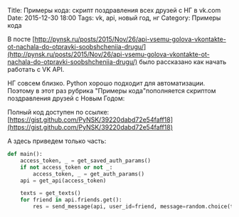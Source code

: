 Title: Примеры кода: скрипт поздравления всех друзей с НГ в vk.com
Date: 2015-12-30 18:00
Tags: vk, api, новый год, нг
Category: Примеры кода

В посте [http://pynsk.ru/posts/2015/Nov/26/api-vsemu-golova-vkontakte-ot-nachala-do-otpravki-soobshcheniia-drugu/](http://pynsk.ru/posts/2015/Nov/26/api-vsemu-golova-vkontakte-ot-nachala-do-otpravki-soobshcheniia-drugu/) было рассказано как начать работать с VK API.

НГ совсем близко. Python хорошо подходит для автоматизации. Поэтому в этот раз рубрика "Примеры кода"пополняется скриптом поздравления друзей с Новым Годом:

Полный код доступен по ссылке: [https://gist.github.com/PyNSK/39220dabd72e54faff18](https://gist.github.com/PyNSK/39220dabd72e54faff18)

А здесь приведем только часть:

```python
def main():
    access_token, _ = get_saved_auth_params()
    if not access_token or not _:
        access_token, _ = get_auth_params()
    api = get_api(access_token)

    texts = get_texts()
    for friend in api.friends.get():
        res = send_message(api, user_id=friend, message=random.choice(texts))
```

